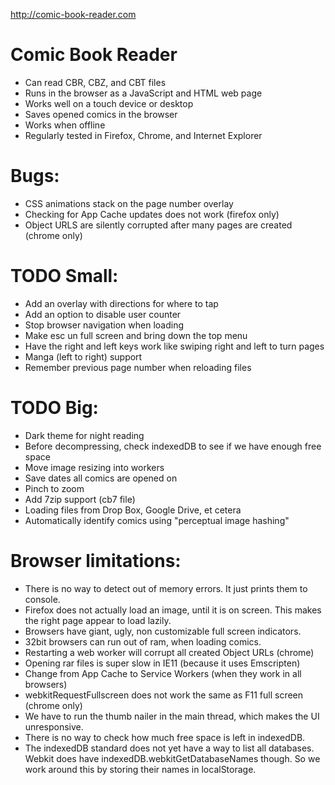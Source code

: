 http://comic-book-reader.com

Comic Book Reader
===================
* Can read CBR, CBZ, and CBT files
* Runs in the browser as a JavaScript and HTML web page
* Works well on a touch device or desktop
* Saves opened comics in the browser
* Works when offline
* Regularly tested in Firefox, Chrome, and Internet Explorer


# Bugs:
* CSS animations stack on the page number overlay
* Checking for App Cache updates does not work (firefox only)
* Object URLS are silently corrupted after many pages are created (chrome only)

# TODO Small:
* Add an overlay with directions for where to tap
* Add an option to disable user counter
* Stop browser navigation when loading
* Make esc un full screen and bring down the top menu
* Have the right and left keys work like swiping right and left to turn pages
* Manga (left to right) support
* Remember previous page number when reloading files

# TODO Big:
* Dark theme for night reading
* Before decompressing, check indexedDB to see if we have enough free space
* Move image resizing into workers
* Save dates all comics are opened on
* Pinch to zoom
* Add 7zip support (cb7 file)
* Loading files from Drop Box, Google Drive, et cetera
* Automatically identify comics using "perceptual image hashing"

# Browser limitations:
* There is no way to detect out of memory errors. It just prints them to console.
* Firefox does not actually load an image, until it is on screen. This makes the
	right page appear to load lazily.
* Browsers have giant, ugly, non customizable full screen indicators.
* 32bit browsers can run out of ram, when loading comics.
* Restarting a web worker will corrupt all created Object URLs (chrome)
* Opening rar files is super slow in IE11 (because it uses Emscripten)
* Change from App Cache to Service Workers (when they work in all browsers)
* webkitRequestFullscreen does not work the same as F11 full screen (chrome only)
* We have to run the thumb nailer in the main thread, which makes the UI
	unresponsive.
* There is no way to check how much free space is left in indexedDB.
* The indexedDB standard does not yet have a way to list all databases. Webkit
	does have indexedDB.webkitGetDatabaseNames though. So we work around this by
	storing their names in localStorage.
